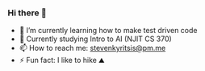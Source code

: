 ### Hi there 👋

- 🌱 I’m currently learning how to make test driven code
- 🧠 Currently studying Intro to AI (NJIT CS 370)
- 📫 How to reach me: <a href="mailto:stevenkyritsis@pm.me">stevenkyritsis@pm.me</a>
- ⚡ Fun fact: I like to hike ⛰️

<!--
**stevenkyritsis/stevenkyritsis** is a ✨ _special_ ✨ repository because its `README.md` (this file) appears on your GitHub profile.

Here are some ideas to get you started:
- 🔭 I’m currently working on building a new portfolio
- 👯 I’m looking to collaborate on ...
- 💬 Ask me about my ...
- 😄 Pronouns: ...
- 🤔 I’m looking for help with ...
-->
